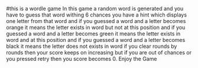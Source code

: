#this is a wordle game
In this game a random word is generated and you have to guess that word withing 6 chances
you have a hint which displays one letter from that word
and if you guessed a word and a letter becomes orange it means the letter exists in word but not at this position
and if you guessed a word and a letter becomes green it means the letter exists in word and at this position
and if you guessed a word and a letter becomes black it means the letter does not exists in word
if you clear rounds by rounds then your score keeps on increasing but if you are out of chances or you pressed retry then you score becomes 0.
Enjoy the Game
